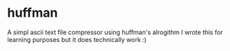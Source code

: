 # huffman
A simpl ascii text file compressor using huffman's alrogithm
I wrote this for learning purposes but it does technically work :)
